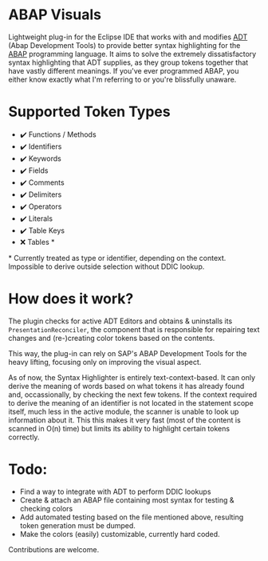 # ABAP Visuals
Lightweight plug-in for the Eclipse IDE that works with and modifies [ADT](ADT) (Abap Development Tools) to provide better syntax highlighting for the [ABAP](ABAP) programming language.
It aims to solve the extremely dissatisfactory syntax highlighting that ADT supplies, as they group tokens together that have vastly different meanings. 
If you've ever programmed ABAP, you either know exactly what I'm referring to or you're blissfully unaware.

# Supported Token Types
- ✔️ Functions / Methods
- ✔️ Identifiers
- ✔️ Keywords
- ✔️ Fields
- ✔️ Comments
- ✔️ Delimiters
- ✔️ Operators
- ✔️ Literals
- ✔️ Table Keys
- ❌ Tables *

\* Currently treated as type or identifier, depending on the context. Impossible to derive outside selection without DDIC lookup.

# How does it work?
The plugin checks for active ADT Editors and obtains & uninstalls its `PresentationReconciler`, the component that is responsible
for repairing text changes and (re-)creating color tokens based on the contents.

This way, the plug-in can rely on SAP's ABAP Development Tools for the heavy lifting, focusing only on improving the visual aspect.

As of now, the Syntax Highlighter is entirely text-context-based. It can only derive the meaning of words based on what tokens it has already found
and, occassionally, by checking the next few tokens. If the context required to derive the meaning of an identifier is not located in the statement
scope itself, much less in the active module, the scanner is unable to look up information about it. This this makes it very fast 
(most of the content is scanned in O(n) time) but limits its ability to highlight certain tokens correctly.

# Todo:
- Find a way to integrate with ADT to perform DDIC lookups
- Create & attach an ABAP file containing most syntax for testing & checking colors
- Add automated testing based on the file mentioned above, resulting token generation must be dumped.
- Make the colors (easily) customizable, currently hard coded.

Contributions are welcome.
  
[ADT]: https://developers.sap.com/tutorials/abap-install-adt..html
[ABAP]: https://en.wikipedia.org/wiki/ABAP
